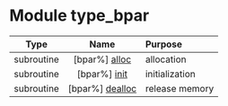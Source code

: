 # Module type_bpar

| Type | Name | Purpose |
| :--: | :--: | :---------- |
| subroutine | [bpar%] [alloc](https://github.com/JCSDA/saber/src/saber/bump/type_bpar.F90#L49) | allocation |
| subroutine | [bpar%] [init](https://github.com/JCSDA/saber/src/saber/bump/type_bpar.F90#L91) | initialization |
| subroutine | [bpar%] [dealloc](https://github.com/JCSDA/saber/src/saber/bump/type_bpar.F90#L294) | release memory |
